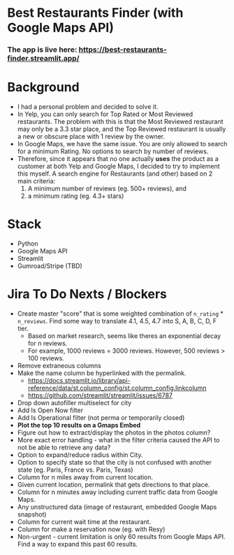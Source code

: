 # Best Restaurants Finder (with Google Maps API)

### The app is live here: https://best-restaurants-finder.streamlit.app/

# Background
- I had a personal problem and decided to solve it.
- In Yelp, you can only search for Top Rated or Most Reviewed restaurants. The problem with this is that the Most Reviewed restaurant may only be a 3.3 star place, and the Top Reviewed restaurant is usually a new or obscure place with 1 review by the owner.
- In Google Maps, we have the same issue. You are only allowed to search for a minimum Rating. No options to search by number of reviews.
- Therefore, since it appears that no one actually **uses** the product as a customer at both Yelp and Google Maps, I decided to try to implement this myself. A search engine for Restaurants (and other) based on 2 main criteria:
    1. A minimum number of reviews (eg. 500+ reviews), and
    2. a minimum rating (eg. 4.3+ stars)

# Stack

- Python
- Google Maps API
- Streamlit
- Gumroad/Stripe (TBD)

# Jira To Do Nexts / Blockers

- Create master "score" that is some weighted combination of `n_rating` * `n_reviews`. Find some way to translate 4.1, 4.5, 4.7 into S, A, B, C, D, F tier.
    - Based on market research, seems like theres an exponential decay for n reviews.
    - For example, 1000 reviews = 3000 reviews. However, 500 reviews > 100 reviews.
- Remove extraneous columns
- Make the name column be hyperlinked with the permalink.
    - https://docs.streamlit.io/library/api-reference/data/st.column_config/st.column_config.linkcolumn
    - https://github.com/streamlit/streamlit/issues/6787
- Drop down autofiller multiselect for city
- Add Is Open Now filter
- Add Is Operational filter (not perma or temporarily closed)
- **Plot the top 10 results on a Gmaps Embed**
- Figure out how to extract/display the photos in the photos column?
- More exact error handling - what in the filter criteria caused the API to not be able to retrieve any data?
- Option to expand/reduce radius within City.
- Option to specify state so that the city is not confused with another state (eg. Paris, France vs. Paris, Texas) 
- Column for n miles away from current location.
- Given current location, permalink that gets directions to that place.
- Column for n minutes away including current traffic data from Google Maps.
- Any unstructured data (image of restaurant, embedded Google Maps snapshot)
- Column for current wait time at the restaurant.
- Column for make a reservation now (eg. with Resy)
- Non-urgent - current limitation is only 60 results from Google Maps API. Find a way to expand this past 60 results.